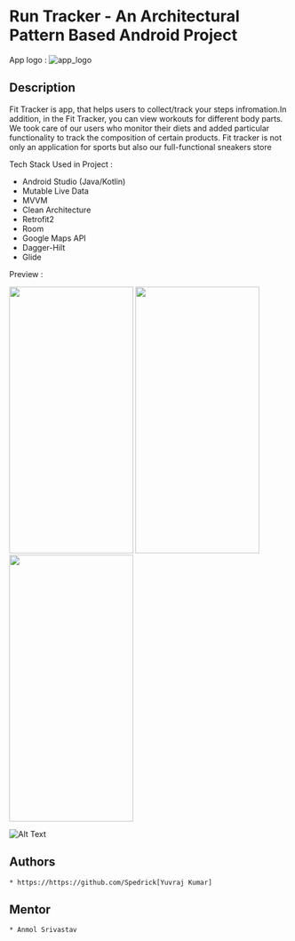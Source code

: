 # Run Tracker - An Architectural Pattern Based Android Project


App logo :
![app_logo](https://user-images.githubusercontent.com/95241918/200135501-406aa3fe-58e0-4a79-b3a7-85a40a71c439.png)


## Description

Fit Tracker is app, that helps users to collect/track your steps infromation.In addition, in the Fit Tracker, you can view workouts for different body parts. We took care of our users who monitor their diets and added particular functionality to track the composition of certain products. Fit tracker is not only an application for sports but also our full-functional sneakers store


Tech Stack Used in Project :
  * Android Studio (Java/Kotlin)
  * Mutable Live Data
  * MVVM
  * Clean Architecture
  * Retrofit2
  * Room
  * Google Maps API
  * Dagger-Hilt
  * Glide
  
  

  
Preview :

<img src="https://user-images.githubusercontent.com/95241918/200136633-9c1abd5c-01c8-4520-9466-1e0a0c717910.jpg" width="223" height="480"/> <img src="https://user-images.githubusercontent.com/95241918/200136634-e7bc4fed-60ce-425e-84e9-f24fbb2fbd63.jpg" width="223" height="480"/> 
<img src="https://user-images.githubusercontent.com/95241918/200136632-4fec4e2c-4ba2-4091-95af-f5be496d476d.jpg" width="223" height="480"/>

![Alt Text](https://media.giphy.com/media/2osrKQsMRB1W2p0LNX/giphy.gif)

## Authors

    * https://https://github.com/Spedrick[Yuvraj Kumar]


## Mentor
    * Anmol Srivastav


